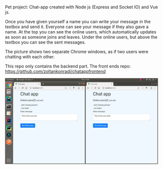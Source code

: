 Pet project: Chat-app created with Node js (Express and Socket IO) and Vue js.


Once you have given yourself a name you can write your message in the textbox and send it.
Everyone can see your message if they also gave a name.
At the top you can see the online users, which automatically updates as soon as someone joins and leaves.
Under the online users, but above the textbox you can see the sent messages.


The picture shows two separate Chrome windows, as if two users were chatting with each other.


This repo only contains the backend part.
The front ends repo: https://github.com/zoltankonradi/chatappfrontend

![App Preview](chatapp.jpg)

